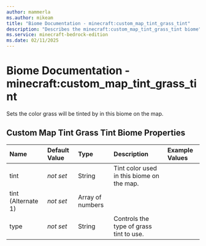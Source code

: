 ```yaml
---
author: mammerla
ms.author: mikeam
title: "Biome Documentation - minecraft:custom_map_tint_grass_tint"
description: "Describes the minecraft:custom_map_tint_grass_tint biome"
ms.service: minecraft-bedrock-edition
ms.date: 02/11/2025 
---
```


# Biome Documentation - minecraft:custom_map_tint_grass_tint

Sets the color grass will be tinted by in this biome on the map.


## Custom Map Tint Grass Tint Biome Properties

|Name       |Default Value |Type |Description |Example Values |
|:----------|:-------------|:----|:-----------|:------------- |
| tint | *not set* | String | Tint color used in this biome on the map. |  | 
| tint (Alternate 1) | *not set* | Array of numbers |  |  | 
| type | *not set* | String | Controls the type of grass tint to use. |  | 